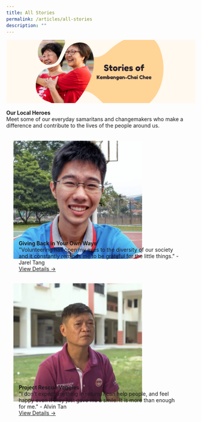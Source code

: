 ```yaml
---
title: All Stories
permalink: /articles/all-stories
description: ""
---
```

![](/images/Banners/Stories.png)

<b>Our Local Heroes</b>
<br>Meet some of our everyday samaritans and changemakers who make a difference and contribute to the lives of the people around us. <br>

<ul style="display: grid; grid-template-columns: repeat(auto-fit, minmax(228px, 1fr)); gap: 1rem; margin: 2rem 2vw; padding: 0; list-style-type: none;"> 
	<li>
		<div style="position: relative; display: block; height: 100%;  overflow: hidden; text-decoration: none;">
			<div style="width:100%;height:250px;">
					<img style="height:auto;width:343px;" src="/images/JarelTang.png">
			</div>
			<div style="position: relative; display: flex; align-items: center; gap: 2em; padding: 1em 1em 0;"></div>
			<p style="padding: 0 1em 1em;margin: 0; overflow: hidden;"><b>Giving Back in Your Own Ways</b><br>"Volunteering has open my eyes to the diversity of our society and it constantly reminds me to be grateful for the little things." - Jarel Tang<br><a href="/articles/giving-back-in-you-own-ways">View Details -></a></p>
		</div>
	</li>
	<li>
	<div style="position: relative; display: block; height: 100%;">
		<div style="width:100%;height:250px;">
			<img style="height:auto;width:343px;" src="/images/AlvinTan.png">
		</div>
		<div style="position: relative; display: flex; align-items: center; gap: 2em; padding: 1em 1em 0;"><h3 style="font-size: 1em; margin: 0 0 .3em;">
			</h3>
		</div>
		<div> 
			<p style="padding: 0 1em 1em;margin: 0; overflow: hidden;"><b>Project Rescue Veggies</b><br>"I don't expect anything in return. I can help people, and feel happy even if they just gave me a smile. It is more than enough for me." - Alvin Tan<br>
				<a href="/articles/alvin-project-rescue-veggies">View Details -></a>
			</p>
		</div>
	</div>
	</li>
</ul>